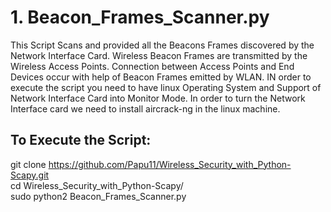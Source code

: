 # 1. Beacon_Frames_Scanner.py 
This Script Scans and provided all the Beacons Frames discovered by the Network Interface Card. Wireless Beacon Frames are transmitted by the Wireless Access Points. Connection between Access Points and End Devices occur with help of Beacon Frames emitted by WLAN. IN order to execute the script you need to have linux Operating System and Support of Network Interface Card into Monitor Mode. In order to turn the Network Interface card we need to install aircrack-ng in the linux machine.  

## To Execute the Script:    
git clone https://github.com/Papu11/Wireless_Security_with_Python-Scapy.git  
cd Wireless_Security_with_Python-Scapy/  
sudo python2 Beacon_Frames_Scanner.py  
